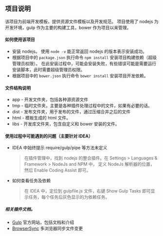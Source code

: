## 项目说明

该项目为前端开发模板，提供资源文件模板以及开发规范。
项目使用了 nodejs 为开发环境，gulp 作为主要的构建工具，bower 作为项目以来管理。

#### 如何使用该项目
- 安装 nodejs。 使用 ` node -v ` 能正常返回 nodejs 的版本表示安装成功。
- 根据项目中的 `package.json` 执行命令 `npm install` 安装项目构建依赖（超级管理员权限）。 
	在此安装过程中，可能会安装失败，有些错误可能是需要运行安装脚本，此时需要超级管理员权限。
- 根据项目中的 `bower.json` 执行命令 `bower install` 安装项目开发依赖。

#### 文件结构说明
- app - 开发文件夹，包括各种源资源文件
- tmp - 临时文件夹，主要是各种插件处理过程中的文件，如果有必要的话。
- dist - 发布文件夹，用于发布的文件，通过压缩合并之后的文件
- html - 模板生成的 html 文件。
- libs - 开发库文件夹，包含自定义和 bower 安装的文件。

#### 使用过程中可能遇到的问题（主要针对 IDEA）
* IDEA 中始终提示 require/gulp/pipe 等方法未定义

	> 在插件管理中，找到 nodejs 的整合插件。在 Settings > Languages & Framework > NodeJs and NPM 中，
	定义 NodeJs 解析器的位置，然后 Enable Coding Assist 即可。
	
* 如何查看任务及依赖

	> 在 IDEA 中，定位到 gulpfile.js 文件，右键 Show Gulp Tasks 即可显示任务，每个任务后灰色显示的为依赖任务。



##### 相关插件文档。

* [Gulp](http://gulpjs.org/) 官方网站，包括文档和介绍
* [BrowserSync](https://www.browsersync.io/docs) 多浏览器同步文件变更